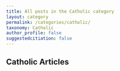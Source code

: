 ```yaml
---
title: All posts in the Catholic category
layout: category
permalink: /categories/catholic/
taxonomy: Catholic
author_profile: false
suggestedcitiation: false
---
```


## Catholic  Articles
